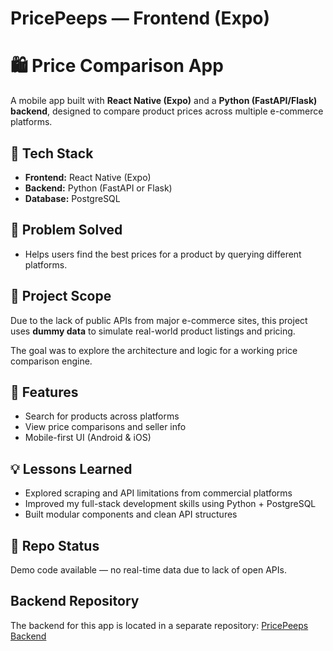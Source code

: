 # PricePeeps — Frontend (Expo)

# 🛍️ Price Comparison App

A mobile app built with **React Native (Expo)** and a **Python (FastAPI/Flask) backend**, designed to compare product prices across multiple e-commerce platforms.

## 🔧 Tech Stack
- **Frontend:** React Native (Expo)
- **Backend:** Python (FastAPI or Flask)
- **Database:** PostgreSQL

## 🧠 Problem Solved
- Helps users find the best prices for a product by querying different platforms.

## 🧪 Project Scope
Due to the lack of public APIs from major e-commerce sites, this project uses **dummy data** to simulate real-world product listings and pricing.

The goal was to explore the architecture and logic for a working price comparison engine.

## 🚀 Features
- Search for products across platforms
- View price comparisons and seller info
- Mobile-first UI (Android & iOS)

## 💡 Lessons Learned
- Explored scraping and API limitations from commercial platforms
- Improved my full-stack development skills using Python + PostgreSQL
- Built modular components and clean API structures

## 📁 Repo Status
Demo code available — no real-time data due to lack of open APIs.

## Backend Repository

The backend for this app is located in a separate repository: [PricePeeps Backend](https://github.com/HappyAdebayo/pricepeeps-backend)
